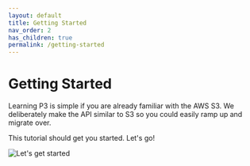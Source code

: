 ```yaml
---
layout: default
title: Getting Started
nav_order: 2
has_children: true
permalink: /getting-started
---
```


# Getting Started

Learning P3 is simple if you are already familiar with the AWS S3. We deliberately make the API similar to S3 so you could easily ramp up and migrate over.

This tutorial should get you started. Let's go!

![Let's get started](/photon-p3-doc/assets/photon_imgs/start.png)
